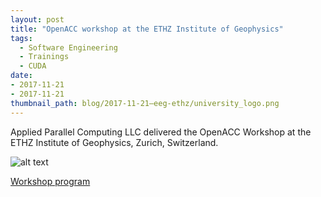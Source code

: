 ```yaml
---
layout: post
title: "OpenACC workshop at the ETHZ Institute of Geophysics"
tags:
  - Software Engineering
  - Trainings
  - CUDA
date:
- 2017-11-21
- 2017-11-21
thumbnail_path: blog/2017-11-21–eeg-ethz/university_logo.png
---
```


Applied Parallel Computing LLC delivered the OpenACC Workshop at the ETHZ Institute of Geophysics, Zurich, Switzerland.

![alt text](\assets\img\blog\blog\2017-11-21–eeg-ethz\university_logo.png "Logo Title Text 1")

[Workshop program](\assets\img\blog\2017-11-21–eeg-ethz\program.pdf)
